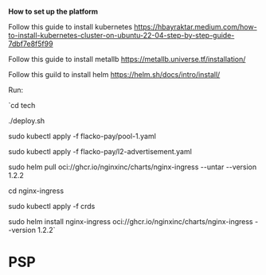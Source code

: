 **How to set up the platform**

Follow this guide to install kubernetes https://hbayraktar.medium.com/how-to-install-kubernetes-cluster-on-ubuntu-22-04-step-by-step-guide-7dbf7e8f5f99

Follow this guide to install metallb https://metallb.universe.tf/installation/

Follow this guild to install helm https://helm.sh/docs/intro/install/

Run:

`cd tech

./deploy.sh

sudo kubectl apply -f flacko-pay/pool-1.yaml

sudo kubectl apply -f flacko-pay/l2-advertisement.yaml

sudo helm pull oci://ghcr.io/nginxinc/charts/nginx-ingress --untar --version 1.2.2

cd nginx-ingress

sudo kubectl apply -f crds

sudo helm install nginx-ingress oci://ghcr.io/nginxinc/charts/nginx-ingress --version 1.2.2`

# PSP
